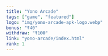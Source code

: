 ```yaml
---
title: "Yono Arcade"
tags: ["game", "featured"]
logo: "img/yono-arcade-apk-logo.webp"
bonus: "₹40"
withdraw: "₹100"
link: "yono-arcade/index.html"
rank: 1
---
```

